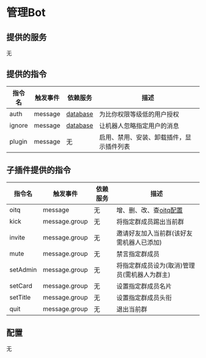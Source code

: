 # 管理Bot
## 提供的服务
无
## 提供的指令
| 指令名 | 触发事件|依赖服务|描述|
|---|---|---|---|
|auth|message|[database](/plugins/database)|为比你权限等级低的用户授权|
|ignore|message|[database](/plugins/database)|让机器人忽略指定用户的消息|
|plugin|message|无|启用、禁用、安装、卸载插件，显示插件列表|
## 子插件提供的指令
| 指令名 | 触发事件|依赖服务|描述|
|---|---|---|---|
|oitq|message|无|增、删、改、查[oitq配置](/config/app)|
|kick|message.group|无|将指定群成员踢出当前群|
|invite|message.group|无|邀请好友加入当前群(该好友需机器人已添加)|
|mute|message.group|无|禁言指定群成员|
|setAdmin|message.group|无|将指定群成员设为(取消)管理员(需机器人为群主)|
|setCard|message.group|无|设置指定群成员名片|
|setTitle|message.group|无|设置指定群成员头衔|
|quit|message.group|无|退出当前群|
## 配置
无
